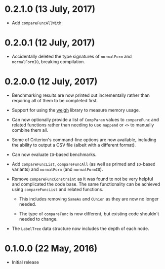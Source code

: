 0.2.1.0 (13 July, 2017)
=======================

* Add `compareFuncAllWith`

0.2.0.1 (12 July, 2017)
=======================

* Accidentally deleted the type signatures of `normalForm` and
  `normalFormIO`, breaking compilation.

0.2.0.0 (12 July, 2017)
=======================

* Benchmarking results are now printed out incrementally rather than
  requiring all of them to be completed first.

* Support for using the [weigh] library to measure memory usage.

    [weigh]: http://hackage.haskell.org/package/weigh

* Can now optionally provide a list of `CompParam` values to
  `compareFunc` and related functions rather than needing to use
  `mappend` or `<>` to manually combine them all.

* Some of Criterion's command-line options are now available,
  including the ability to output a CSV file (albeit with a different
  format).

* Can now evaluate `IO`-based benchmarks.

* Add `compareFuncList`, `compareFuncAll` (as well as primed and
  `IO`-based variants) and `normalForm` (and `normalFormIO`).

* Remove `compareFuncConstraint` as it was found to not be very
  helpful and complicated the code base.  The same functionality can
  be achieved using `compareFuncList` and related functions.

    - This includes removing `SameAs` and `CUnion` as they are now no
      longer needed.

    - The type of `compareFunc` is now different, but existing code
      shouldn't needed to change.

* The `LabelTree` data structure now includes the depth of each node.

0.1.0.0 (22 May, 2016)
======================

* Initial release
